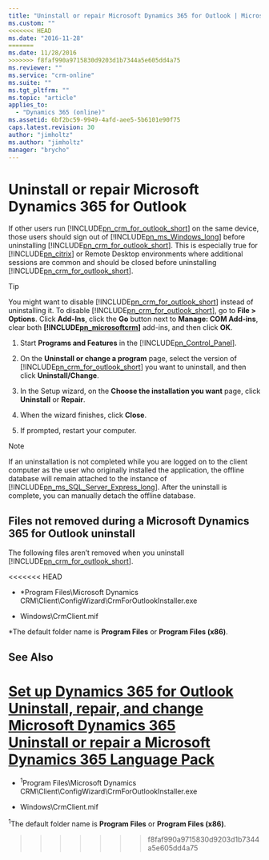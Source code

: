 ```yaml
---
title: "Uninstall or repair Microsoft Dynamics 365 for Outlook | MicrosoftDocs"
ms.custom: ""
<<<<<<< HEAD
ms.date: "2016-11-28"
=======
ms.date: 11/28/2016
>>>>>>> f8faf990a9715830d9203d1b7344a5e605dd4a75
ms.reviewer: ""
ms.service: "crm-online"
ms.suite: ""
ms.tgt_pltfrm: ""
ms.topic: "article"
applies_to: 
  - "Dynamics 365 (online)"
ms.assetid: 6bf2bc59-9949-4afd-aee5-5b6101e90f75
caps.latest.revision: 30
author: "jimholtz"
ms.author: "jimholtz"
manager: "brycho"
---
```

# Uninstall or repair Microsoft Dynamics 365 for Outlook
If other users run [!INCLUDE[pn_crm_for_outlook_short](../../includes/pn-crm-for-outlook-short.md)] on the same device, those users should sign out of [!INCLUDE[pn_ms_Windows_long](../../includes/pn-ms-windows-long.md)] before uninstalling [!INCLUDE[pn_crm_for_outlook_short](../../includes/pn-crm-for-outlook-short.md)]. This is especially true for [!INCLUDE[pn_citrix](../../includes/pn-citrix.md)] or Remote Desktop environments where additional sessions are common and should be closed before uninstalling [!INCLUDE[pn_crm_for_outlook_short](../../includes/pn-crm-for-outlook-short.md)].  
  
> [!TIP]
>  You might want to disable [!INCLUDE[pn_crm_for_outlook_short](../../includes/pn-crm-for-outlook-short.md)] instead of uninstalling it. To disable [!INCLUDE[pn_crm_for_outlook_short](../../includes/pn-crm-for-outlook-short.md)], go to **File > Options**. Click **Add-Ins**, click the **Go** button next to **Manage: COM Add-ins**, clear both **[!INCLUDE[pn_microsoftcrm](../../includes/pn-microsoftcrm.md)]** add-ins, and then click **OK**.  
  
1.  Start **Programs and Features** in the [!INCLUDE[pn_Control_Panel](../../includes/pn-control-panel.md)].  
  
2.  On the **Uninstall or change a program** page, select the version of [!INCLUDE[pn_crm_for_outlook_short](../../includes/pn-crm-for-outlook-short.md)] you want to uninstall, and then click **Uninstall/Change**.  
  
3.  In the Setup wizard, on the **Choose the installation you want** page, click **Uninstall** or **Repair**.  
  
4.  When the wizard finishes, click **Close**.  
  
5.  If prompted, restart your computer.  
  
> [!NOTE]
>  If an uninstallation is not completed while you are logged on to the client computer as the user who originally installed the application, the offline database will remain attached to the instance of [!INCLUDE[pn_ms_SQL_Server_Express_long](../../includes/pn-ms-sql-server-express-long.md)]. After the uninstall is complete, you can manually detach the offline database.  
  
## Files not removed during a Microsoft Dynamics 365 for Outlook uninstall  
 The following files aren’t removed when you uninstall [!INCLUDE[pn_crm_for_outlook_short](../../includes/pn-crm-for-outlook-short.md)].  
  
<<<<<<< HEAD
-   *Program Files\Microsoft Dynamics CRM\Client\ConfigWizard\CrmForOutlookInstaller.exe  
  
-   Windows\CrmClient.mif  
  
 *The default folder name is **Program Files** or **Program Files (x86)**.  
  
## See Also  
 [Set up Dynamics 365 for Outlook](set-up-dynamics-365-outlook.md)   
 [Uninstall, repair, and change Microsoft Dynamics 365](../Topic/Uninstall,%20repair,%20and%20change%20Microsoft%20Dynamics%20365.md)   
 [Uninstall or repair a Microsoft Dynamics 365 Language Pack](../Topic/Uninstall%20or%20repair%20a%20Microsoft%20Dynamics%20365%20Language%20Pack.md)
=======
-   <sup>1</sup>Program Files\Microsoft Dynamics CRM\Client\ConfigWizard\CrmForOutlookInstaller.exe  
  
-   Windows\CrmClient.mif  
  
 <sup>1</sup>The default folder name is **Program Files** or **Program Files (x86)**.  
  
>>>>>>> f8faf990a9715830d9203d1b7344a5e605dd4a75
